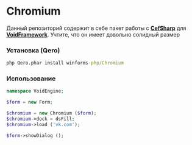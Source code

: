 # Chromium

Данный репозиторий содержит в себе пакет работы с [**CefSharp**](https://github.com/cefsharp/CefSharp) для [**VoidFramework**](https://github.com/winforms-php/VoidFramework). Учтите, что он имеет довольно солидный размер

### Установка (Qero)

```cmd
php Qero.phar install winforms-php/Chromium
```

### Использование

```php
namespace VoidEngine;

$form = new Form;

$chromium = new Chromium ($form);
$chromium->dock = dsFill;
$chromium->load ('vk.com');

$form->showDialog ();
```